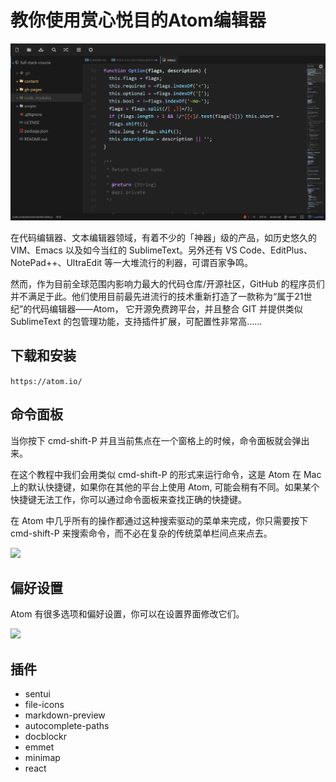 # 教你使用赏心悦目的Atom编辑器

![](../images/atom.png)

在代码编辑器、文本编辑器领域，有着不少的「神器」级的产品，如历史悠久的 VIM、Emacs 以及如今当红的 SublimeText。另外还有 VS Code、EditPlus、NotePad++、UltraEdit 等一大堆流行的利器，可谓百家争鸣。

然而，作为目前全球范围内影响力最大的代码仓库/开源社区，GitHub 的程序员们并不满足于此。他们使用目前最先进流行的技术重新打造了一款称为“属于21世纪”的代码编辑器——Atom， 它开源免费跨平台，并且整合 GIT 并提供类似 SublimeText 的包管理功能，支持插件扩展，可配置性非常高……

## 下载和安装

`https://atom.io/`

## 命令面板
当你按下 cmd-shift-P 并且当前焦点在一个窗格上的时候，命令面板就会弹出来。

在这个教程中我们会用类似 cmd-shift-P 的形式来运行命令，这是 Atom 在 Mac 上的默认快捷键，如果你在其他的平台上使用 Atom, 可能会稍有不同。如果某个快捷键无法工作，你可以通过命令面板来查找正确的快捷键。

在 Atom 中几乎所有的操作都通过这种搜索驱动的菜单来完成，你只需要按下 cmd-shift-P 来搜索命令，而不必在复杂的传统菜单栏间点来点去。

![](https://atom-china.org/uploads/default/_optimized/c64/136/3520dd041f_651x500.png)

## 偏好设置
Atom 有很多选项和偏好设置，你可以在设置界面修改它们。

![](https://atom-china.org/uploads/default/_optimized/f67/38e/5fd8580ee2_690x479.png)

## 插件

- sentui
- file-icons
- markdown-preview
- autocomplete-paths
- docblockr
- emmet
- minimap
- react
